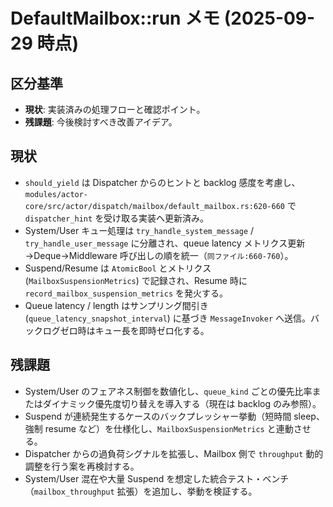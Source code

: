 # DefaultMailbox::run メモ (2025-09-29 時点)

## 区分基準
- **現状**: 実装済みの処理フローと確認ポイント。
- **残課題**: 今後検討すべき改善アイデア。

## 現状
- `should_yield` は Dispatcher からのヒントと backlog 感度を考慮し、`modules/actor-core/src/actor/dispatch/mailbox/default_mailbox.rs:620-660` で `dispatcher_hint` を受け取る実装へ更新済み。
- System/User キュー処理は `try_handle_system_message` / `try_handle_user_message` に分離され、queue latency メトリクス更新→Deque→Middleware 呼び出しの順を統一（`同ファイル:660-760`）。
- Suspend/Resume は `AtomicBool` とメトリクス (`MailboxSuspensionMetrics`) で記録され、Resume 時に `record_mailbox_suspension_metrics` を発火する。
- Queue latency / length はサンプリング間引き (`queue_latency_snapshot_interval`) に基づき `MessageInvoker` へ送信。バックログゼロ時はキュー長を即時ゼロ化する。

## 残課題
- System/User のフェアネス制御を数値化し、`queue_kind` ごとの優先比率またはダイナミック優先度切り替えを導入する（現在は backlog のみ参照）。
- Suspend が連続発生するケースのバックプレッシャー挙動（短時間 sleep、強制 resume など）を仕様化し、`MailboxSuspensionMetrics` と連動させる。
- Dispatcher からの過負荷シグナルを拡張し、Mailbox 側で `throughput` 動的調整を行う案を再検討する。
- System/User 混在や大量 Suspend を想定した統合テスト・ベンチ（`mailbox_throughput` 拡張）を追加し、挙動を検証する。

